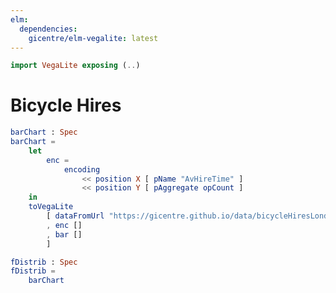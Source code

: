 ```yaml
---
elm:
  dependencies:
    gicentre/elm-vegalite: latest
---
```


```elm {l=hidden}
import VegaLite exposing (..)
```

# Bicycle Hires

```elm {l}
barChart : Spec
barChart =
    let
        enc =
            encoding
                << position X [ pName "AvHireTime" ]
                << position Y [ pAggregate opCount ]
    in
    toVegaLite
        [ dataFromUrl "https://gicentre.github.io/data/bicycleHiresLondon.csv" []
        , enc []
        , bar []
        ]
```

```elm {v}
fDistrib : Spec
fDistrib =
    barChart
```
